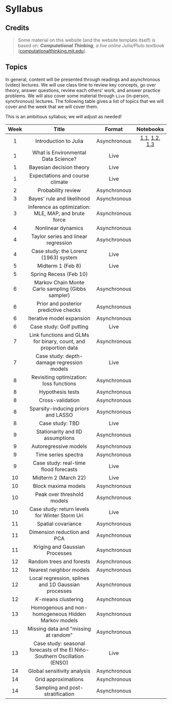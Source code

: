 # Syllabus

## Credits

> Some material on this website (and the website template itself) is based on: _**Computational Thinking**, a live online Julia/Pluto textbook_
> ([computationalthinking.mit.edu](https://computationalthinking.mit.edu)).

## Topics

In general, content will be presented through readings and asynchronous (video) lectures.
We will use class time to review key concepts, go over theory, answer questions, review each others' work, and answer practice problems.
We will also cover some material through `Live` (in-person, synchronous) lectures.
The following table gives a list of topics that we will cover and the week that we will cover them.

This is an ambitious syllabus; we will adjust as needed!

| Week | Title | Format | Notebooks |
|:-------:|:-----:|:----:|:---------:|
| 1 | Introduction to Julia | Asynchronous | [1.1](/installation/), [1.2](/basic_syntax/), [1.3](/plots_tutorial/) |
| 1 | What is Environmental Data Science? | Live | |
| 1 | Bayesian decision theory | Live | |
| 1 | Expectations and course climate | Live | |
| 2 | Probability review | Asynchronous | |
| 3 | Bayes' rule and likelihood | Asynchronous | | |
| 3 | Inference as optimization: MLE, MAP, and brute force | Asynchronous | | 
| 4 | Nonlinear dynamics | Asynchronous | |
| 4 | Taylor series and linear regression | Asynchronous | |
| 4 | Case study: the Lorenz (1963) system | Live | |
| 5 | Midterm 1 (Feb 8) | Live | |
| 5 | Spring Recess (Feb 10) | | |
| 6 | Markov Chain Monte Carlo sampling (Gibbs sampler) | Asynchronous |
| 6 | Prior and posterior predictive checks | Asynchronous | |
| 6 | Iterative model expansion | Asynchronous | |
| 6 | Case study: Golf putting | Live | |
| 7 | Link functions and GLMs for binary, count, and proportion data | Asynchronous | |
| 7 | Case study: depth-damage regression models | Live | |
| 8 | Revisiting optimization: loss functions | Asynchronous | |
| 8 | Hypothesis tests | Asynchronous | |
| 8 | Cross-validation | Asynchronous | |
| 8 | Sparsity-inducing priors and LASSO | Asynchronous | |
| 8 | Case study: TBD | Live | |
| 9 | Stationarity and IID assumptions | Asynchronous | |
| 9 | Autoregressive models | Asynchronous | |
| 9 | Time series spectra | Asynchronous | |
| 9 | Case study: real-time flood forecasts | Live | |
| 10 | Midterm 2 (March 22) | Live | |
| 10 | Block maxima models | Asynchronous | |
| 10 | Peak over threshold models | Asynchronous | |
| 10 | Case study: return levels for Winter Storm Uri | Live | |
| 11 | Spatial covariance | Asynchronous | |
| 11 | Dimension reduction and PCA | Asynchronous | |
| 11 | Kriging and Gaussian Processes | Asynchronous | |
| 12 | Random trees and forests | Asynchronous | |
| 12 | Nearest neighbor models | Asynchronous | |
| 12 | Local regression, splines and 1D Gaussian processes | Asynchronous | |
| 12 | $K$-means clustering | Asynchronous | |
| 13 | Homogenous and non-homogeneous Hidden Markov models | Asynchronous | |
| 13 | Missing data and "missing at random" | Asynchronous | |
| 13 | Case study: seasonal forecasts of the El Niño-Southern Oscillation (ENSO) | Live | |
| 14 | Global sensitivity analysis | Asynchronous | |
| 14 | Grid approximations | Asynchronous | |
| 14 | Sampling and post-stratification | Asynchronous | |
